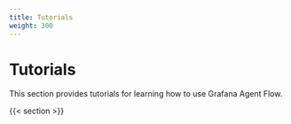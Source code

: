 ```yaml
---
title: Tutorials
weight: 300
---
```


# Tutorials

This section provides tutorials for learning how to use Grafana Agent Flow. 

{{< section >}}
